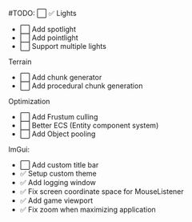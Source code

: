 #TODO: ⬜ ✅
Lights
- ⬜ Add spotlight
- ⬜ Add pointlight
- ⬜ Support multiple lights

Terrain
- ⬜ Add chunk generator
- ⬜ Add procedural chunk generation

Optimization
- ⬜ Add Frustum culling
- ⬜ Better ECS (Entity component system)
- ⬜ Add Object pooling

ImGui:
- ⬜ Add custom title bar
- ✅ Setup custom theme
- ✅ Add logging window
- ✅ Fix screen coordinate space for MouseListener
- ✅ Add game viewport
- ✅ Fix zoom when maximizing application

